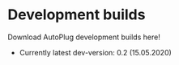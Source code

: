 # Development builds
Download AutoPlug development builds here!
 - Currently latest dev-version: 0.2 (15.05.2020)
